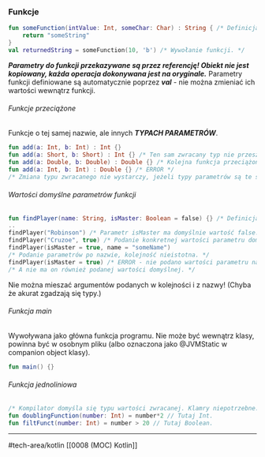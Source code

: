 ### Funkcje
```kotlin
fun someFunction(intValue: Int, someChar: Char) : String { /* Definicja funkcji */
	return "someString"
}
val returnedString = someFunction(10, 'b') /* Wywołanie funkcji. */
```
***Parametry do funkcji przekazywane są przez referencję! Obiekt nie jest kopiowany, każda operacja dokonywana jest na oryginale.***
Parametry funkcji definiowane są automatycznie poprzez **_val_** - nie można zmieniać ich wartości wewnątrz funkcji.
###### Funkcje przeciążone
Funkcje o tej samej nazwie, ale innych ***TYPACH PARAMETRÓW***.
```kotlin
fun add(a: Int, b: Int) : Int {} 
fun add(a: Short, b: Short) : Int {} /* Ten sam zwracany typ nie przeszkadza. */
fun add(a: Double, b: Double) : Double {} /* Kolejna funkcja przeciążona. */ 
fun add(a: Int, b: Int) : Double {} /* ERROR */
/* Zmiana typu zwracanego nie wystarczy, jeżeli typy parametrów są te same. */
```
###### Wartości domyślne parametrów funkcji
```kotlin
fun findPlayer(name: String, isMaster: Boolean = false) {} /* Definicja */
..
findPlayer("Robinson") /* Parametr isMaster ma domyślnie wartość false. */
findPlayer("Cruzoe", true) /* Podanie konkretnej wartości parametru domyślnego. */
findPlayer(isMaster = true, name = "someName") 
/* Podanie parametrów po nazwie, kolejność nieistotna. */
findPlayer(isMaster = true) /* ERROR - nie podano wartości parametru name! */
/* A nie ma on również podanej wartości domyślnej. */
```
Nie można mieszać argumentów podanych w kolejności i z nazwy! 
(Chyba że akurat zgadzają się typy.) 
###### Funkcja main
Wywoływana jako główna funkcja programu. Nie może być wewnątrz klasy, powinna być w osobnym pliku (albo oznaczona jako @JVMStatic w companion object klasy).
```kotlin
fun main() {}
```
###### Funkcja jednoliniowa
```kotlin
/* Kompilator domyśla się typu wartości zwracanej. Klamry niepotrzebne. */ 
fun doublingFunction(number: Int) = number*2 // Tutaj Int. 
fun filtFunct(number: Int) = number > 20 // Tutaj Boolean.
```
___

#tech-area/kotlin 
[[0008 (MOC) Kotlin]]